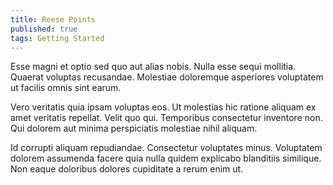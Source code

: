 ```yaml
---
title: Reese Points
published: true
tags: Getting Started
---
```


Esse magni et optio sed quo aut alias nobis. Nulla esse sequi mollitia. Quaerat voluptas recusandae. Molestiae doloremque asperiores voluptatem ut facilis omnis sint earum.

Vero veritatis quia ipsam voluptas eos. Ut molestias hic ratione aliquam ex amet veritatis repellat. Velit quo qui. Temporibus consectetur inventore non. Qui dolorem aut minima perspiciatis molestiae nihil aliquam.

Id corrupti aliquam repudiandae. Consectetur voluptates minus. Voluptatem dolorem assumenda facere quia nulla quidem explicabo blanditiis similique. Non eaque doloribus dolores cupiditate a rerum enim ut.